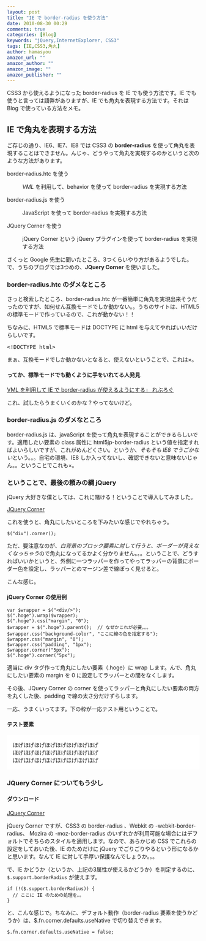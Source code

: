 ```yaml
---
layout: post
title: "IE で border-radius を使う方法"
date: 2010-08-30 00:29
comments: true
categories: [Blog]
keywords: "jQuery,InternetExplorer, CSS3"
tags: [IE,CSS3,角丸]
author: hamasyou
amazon_url: ""
amazon_author: ""
amazon_image: ""
amazon_publisher: ""
---
```


CSS3 から使えるようになった border-radius を IE でも使う方法です。IE でも使うと言っては語弊がありますが、IE でも角丸を表現する方法です。それは Blog で使っている方法をメモ。


<!-- more -->

<h2>IE で角丸を表現する方法</h2>

ご存じの通り、IE6、IE7、IE8 では CSS3 の <strong>border-radius</strong> を使って角丸を表現することはできません。んじゃ、どうやって角丸を実現するのかというと次のような方法があります。

<dl>
<dt>border-radius.htc を使う</dt>
<dd><p><em>VML</em> を利用して、behavior を使って border-radius を実現する方法</p></dd>
<dt>border-radius.js を使う</dt>
<dd><p>JavaScript を使って border-radius を実現する方法</p></dd>
<dt>JQuery Corner を使う</dt>
<dd><p>jQuery Corner という jQuery プラグインを使って border-radius を実現する方法</dd>
</dl>

さくっと Google 先生に聞いたところ、3つくらいやり方があるようでした。で、うちのブログでは3つめの、<strong>JQuery Corner</strong> を使いました。

<h3>border-radius.htc のダメなところ</h3>

さっと検索したところ、border-radius.htc が一番簡単に角丸を実現出来そうだったのですが、如何せん互換モードでしか動かない。。うちのサイトは、HTML5 の標準モードで作っているので、これが動かない！！

ちなみに、HTML5 で標準モードは DOCTYPE に html を与えてやればいいだけらしいです。

<pre>&lt;!DOCTYPE html&gt;</pre>

まぁ、互換モードでしか動かないとなると、使えないということで、これは×。

<h4>ってか、標準モードでも動くように手をいれてる人発見</h4>

<a href="http://www.revulo.com/blog/20071014.html" rel="external nofollow">VML を利用して IE で border-radius が使えるようにする」 れぶろぐ</a>

これ、試したらうまくいくのかな？やってないけど。

<h3>border-radius.js のダメなところ</h3>

border-radius.js は、javaScript を使って角丸を表現することができるらしいです。適用したい要素の class 属性に html5jp-border-radius という値を指定すればよいらしいですが、これがめんどくさい。というか、<em>そもそも IE8 でうごかない</em>という。。。自宅の環境、IE8 しか入ってないし、確認できないと意味ないじゃん。。ということでこれも×。

<h3>ということで、最後の頼みの綱 jQuery</h3>

jQuery 大好きな僕としては、これに賭ける！ということで導入してみました。

<a href="http://www.malsup.com/jquery/corner/" rel="external nofollow">JQuery Corner</a>

これを使うと、角丸にしたいところを下みたいな感じでやれちゃう。

<pre class="code"><code>$("div").corner();</code></pre>

ただ、要注意なのが、<em>白背景のブロック要素に対して行うと、ボーダーが見えなくなっちゃう</em>ので角丸になってるかよく分かりません。。。ということで、どうすればいいかというと、外側に一つラッパーを作ってやってラッパーの背景にボーダー色を設定し、ラッパーとのマージン差で線ぽっく見せると。

こんな感じ。

<section>

<h4>jQuery Corner の使用例</h4>

<pre class="code"><code><span class="keyword">var</span> $wrapper = $(<span class="str">&quot;&lt;div/&gt;&quot;</span>);
$(<span class="str">&quot;.hoge&quot;</span>).wrap($wrapper);
$(<span class="str">&quot;.hoge&quot;</span>).css(<span class="str">&quot;margin&quot;</span>, <span class="str">&quot;0&quot;</span>);
$wrapper = $(<span class="str">&quot;.hoge&quot;</span>).parent();  <span class="rem">// なぜかこれが必要。。。</span>
$wrapper.css(<span class="str">&quot;background-color&quot;</span>, <span class="str">&quot;ここに線の色を指定する&quot;</span>);
$wrapper.css(<span class="str">&quot;margin&quot;</span>, <span class="str">&quot;0&quot;</span>);
$wrapper.css(<span class="str">&quot;padding&quot;</span>, <span class="str">&quot;1px&quot;</span>);
$wrapper.corner(<span class="str">&quot;5px&quot;</span>);
$(<span class="str">&quot;.hoge&quot;</span>).corner(<span class="str">&quot;5px&quot;</span>);</code></pre>

</section>

適当に div タグ作って角丸にしたい要素（.hoge）に wrap します。んで、角丸にしたい要素の margin を 0 に設定してラッパーとの間をなくします。

その後、JQuery Corner の corner を使ってラッパーと角丸にしたい要素の両方を丸くした後、padding で線の太さ分だけずらします。

一応、うまくいってます。下の枠が一応テスト用ということで。

<h4>テスト要素</h4>

<script type="text/javascript">
jQuery(function($) {
  var $wrapper = $("<div/>");
  $("#radius-target").wrap($wrapper);
  $("#radius-target").css("margin", "0");
 
  $wrapper = $("#radius-target").parent();
  $wrapper.css("background-color", "#31B5D6");
  $wrapper.css("margin", "0");
  $wrapper.css("padding", "2px");     // 2px の枠線
  $wrapper.corner("tl 12px");         // 左上だけ角丸にする
  $("#radius-target").corner("tl 12px");
});
</script>

<div id="radius-target" style="background-color: #FFF; padding: 15px;">ほげほげほげほげほげほげほげほげ<br />ほげほげほげほげほげほげほげほげ<br />ほげほげほげほげほげほげほげほげ</div>

<h3>JQuery Corner についてもう少し</h3>

<section>

<h4>ダウンロード</h4>

<a href="http://www.malsup.com/jquery/corner/" rel="external nofollow">JQuery Corner</a>

</section>

jQuery Corner ですが、CSS3 の border-radius 、Webkit の -webkit-border-radius、 Mozira の -moz-border-radius のいずれかが利用可能な場合にはデフォルトでそちらのスタイルを適用します。なので、あらかじめ CSS でこれらの設定をしておいた後、IE のためだけに jQuery でごりごりやるという形になるかと思います。なんて IE に対して手厚い保護なんでしょうか。。。

で、IE かどうか（というか、上記の3属性が使えるかどうか）を判定するのに、<code>$.support.borderRadius</code> が使えます。

<pre class="code"><code><span class="keyword">if</span> (!($.support.borderRadius)) {
  <span class="comment">// ここに IE のための処理を。。</span>
}</code></pre>

と、こんな感じで。ちなみに、デフォルト動作（border-radius 要素を使うかどうか）は、$.fn.corner.defaults.useNative で切り替えできます。

<pre class="code"><code>$.fn.corner.defaults.useNative = <span class="keyword">false</span>;</code></pre>




